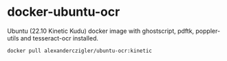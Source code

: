 # docker-ubuntu-ocr

Ubuntu (22.10 Kinetic Kudu) docker image with ghostscript, pdftk, poppler-utils and tesseract-ocr installed.

```shell
docker pull alexanderczigler/ubuntu-ocr:kinetic
```
